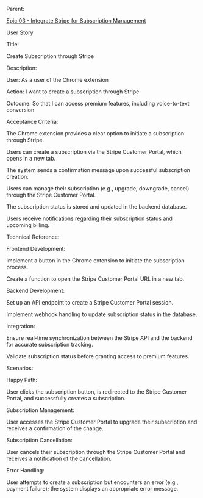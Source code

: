 Parent: 

[Epic 03 - Integrate Stripe for Subscription Management](epic-03.md)

User Story

Title:

Create Subscription through Stripe

Description:

User:
As a user of the Chrome extension

Action:
I want to create a subscription through Stripe

Outcome:
So that I can access premium features, including voice-to-text conversion

Acceptance Criteria:

The Chrome extension provides a clear option to initiate a subscription through Stripe.

Users can create a subscription via the Stripe Customer Portal, which opens in a new tab.

The system sends a confirmation message upon successful subscription creation.

Users can manage their subscription (e.g., upgrade, downgrade, cancel) through the Stripe Customer Portal.

The subscription status is stored and updated in the backend database.

Users receive notifications regarding their subscription status and upcoming billing.

Technical Reference:

Frontend Development:

Implement a button in the Chrome extension to initiate the subscription process.

Create a function to open the Stripe Customer Portal URL in a new tab.

Backend Development:

Set up an API endpoint to create a Stripe Customer Portal session.

Implement webhook handling to update subscription status in the database.

Integration:

Ensure real-time synchronization between the Stripe API and the backend for accurate subscription tracking.

Validate subscription status before granting access to premium features.

Scenarios:

Happy Path:

User clicks the subscription button, is redirected to the Stripe Customer Portal, and successfully creates a subscription.

Subscription Management:

User accesses the Stripe Customer Portal to upgrade their subscription and receives a confirmation of the change.

Subscription Cancellation:

User cancels their subscription through the Stripe Customer Portal and receives a notification of the cancellation.

Error Handling:

User attempts to create a subscription but encounters an error (e.g., payment failure); the system displays an appropriate error message.